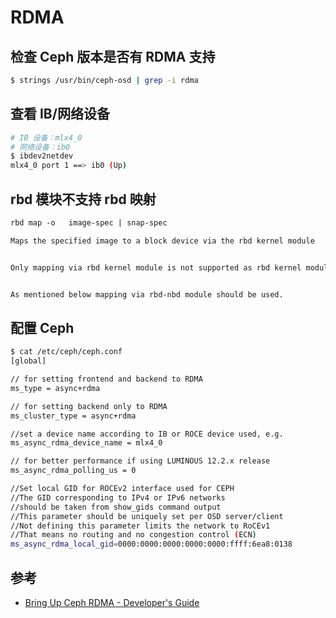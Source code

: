 # RDMA

## 检查 Ceph 版本是否有 RDMA 支持

```sh
$ strings /usr/bin/ceph-osd | grep -i rdma
```

## 查看 IB/网络设备

```sh
# IB 设备：mlx4_0
# 网络设备：ib0
$ ibdev2netdev
mlx4_0 port 1 ==> ib0 (Up)
```

## rbd 模块不支持 rbd 映射

```md
rbd map -o   image-spec | snap-spec

Maps the specified image to a block device via the rbd kernel module


Only mapping via rbd kernel module is not supported as rbd kernel module doesn’t support RDMA.


As mentioned below mapping via rbd-nbd module should be used.
```

## 配置 Ceph

```sh
$ cat /etc/ceph/ceph.conf
[global]

// for setting frontend and backend to RDMA
ms_type = async+rdma

// for setting backend only to RDMA
ms_cluster_type = async+rdma

//set a device name according to IB or ROCE device used, e.g.
ms_async_rdma_device_name = mlx4_0

// for better performance if using LUMINOUS 12.2.x release
ms_async_rdma_polling_us = 0

//Set local GID for ROCEv2 interface used for CEPH
//The GID corresponding to IPv4 or IPv6 networks
//should be taken from show_gids command output
//This parameter should be uniquely set per OSD server/client
//Not defining this parameter limits the network to RoCEv1
//That means no routing and no congestion control (ECN)
ms_async_rdma_local_gid=0000:0000:0000:0000:0000:ffff:6ea8:0138
```

## 参考

* [Bring Up Ceph RDMA - Developer's Guide](https://community.mellanox.com/docs/DOC-2721)